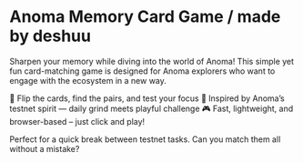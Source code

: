 # Anoma Memory Card Game / made by deshuu

Sharpen your memory while diving into the world of Anoma!
This simple yet fun card-matching game is designed for Anoma explorers who want to engage with the ecosystem in a new way.

🧩 Flip the cards, find the pairs, and test your focus
🚀 Inspired by Anoma’s testnet spirit — daily grind meets playful challenge
🎮 Fast, lightweight, and browser-based – just click and play!

Perfect for a quick break between testnet tasks. Can you match them all without a mistake?
